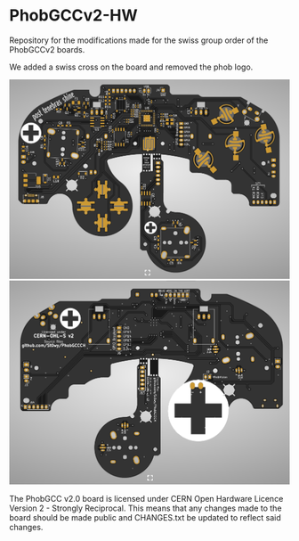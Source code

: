 # PhobGCCv2-HW

Repository for the modifications made for the swiss group order of the PhobGCCv2 boards.

We added a swiss cross on the board and removed the phob logo.

![front image](img/Front2.PNG)
![back image](img/Back2.PNG)

The PhobGCC v2.0 board is licensed under CERN Open Hardware Licence Version 2 - Strongly Reciprocal.
This means that any changes made to the board should be made public and CHANGES.txt be updated to reflect said changes.

